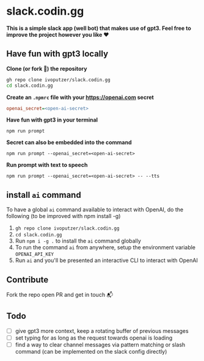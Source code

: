 # slack.codin.gg

**This is a simple slack app (well bot) that makes use of gpt3. Feel free to improve the project however you like ❤️**
## Have fun with gpt3 locally

**Clone (or fork 🚀) the repository**
```sh
gh repo clone ivoputzer/slack.codin.gg
cd slack.codin.gg
```

**Create an `.npmrc` file with your https://openai.com secret**
```ini
openai_secret=<open-ai-secret>
```

**Have fun with gpt3 in your terminal**
```
npm run prompt
```

**Secret can also be embedded into the command**
```
npm run prompt --openai_secret=<open-ai-secret>
```

**Run prompt with text to speech**
```
npm run prompt --openai_secret=<open-ai-secret> -- --tts
```


## install `ai` command

To have a global `ai` command available to interact with OpenAI, do the following (to be improved with npm install -g)

1. `gh repo clone ivoputzer/slack.codin.gg`
2. `cd slack.codin.gg`
3. Run `npm i -g .` to install the `ai` command globally
4. To run the command `ai` from anywhere, setup the environment variable `OPENAI_API_KEY`
5. Run `ai` and you'll be presented an interactive CLI to interact with OpenAI 

## Contribute
Fork the repo open PR and get in touch 📬

## Todo
- [ ] give gpt3 more context, keep a rotating buffer of previous messages
- [ ] set typing for as long as the request towards openai is loading
- [ ] find a way to clear channel messages via pattern matching or slash command (can be implemented on the slack config directly)
